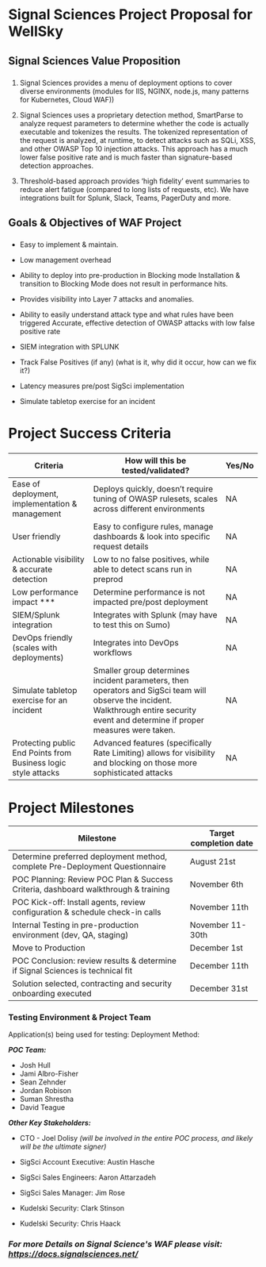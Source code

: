 # Signal Sciences Project Proposal for WellSky

## Signal Sciences Value Proposition
### 

1. Signal Sciences provides a menu of deployment options to cover diverse environments (modules for IIS, NGINX, node.js, many patterns for Kubernetes, Cloud WAF))
 
2. Signal Sciences uses a proprietary detection method, SmartParse to analyze request parameters to determine whether the code is actually executable and tokenizes the results. The tokenized representation of the request is analyzed, at runtime, to detect attacks such as SQLi, XSS, and other OWASP Top 10 injection attacks. This approach has a much lower false positive rate and is much faster than signature-based detection approaches.
 
  3. Threshold-based approach provides ‘high fidelity’ event summaries to reduce alert fatigue (compared to long lists of requests, etc). We have integrations built for Splunk, Slack, Teams, PagerDuty and more.



## Goals & Objectives of WAF Project 
###

* Easy to implement & maintain. 
* Low management overhead 
* Ability to deploy into pre-production in Blocking mode
Installation & transition to Blocking Mode does not result in performance hits. 
* Provides visibility into Layer 7 attacks and anomalies. 

* Ability to easily understand attack type and what rules have been triggered Accurate, effective detection of OWASP attacks with low false positive rate

* SIEM integration with SPLUNK

* Track False Positives (if any) (what is it, why did it occur, how can we fix it?)
* Latency measures pre/post SigSci implementation

* Simulate tabletop exercise for an incident 

# Project Success Criteria 
###


| Criteria                                                       | How will this be tested/validated?                                                                                                                                                     | Yes/No |
| -------------------------------------------------------------- | -------------------------------------------------------------------------------------------------------------------------------------------------------------------------------------- | ------ |
| Ease of deployment, implementation & management                | Deploys quickly, doesn’t require tuning of OWASP rulesets, scales across different environments                                                                                        | NA     |
| User friendly                                                  | Easy to configure rules, manage dashboards & look into specific request details                                                                                                        | NA     |
| Actionable visibility & accurate detection                     | Low to no false positives, while able to detect scans run in preprod                                                                                                                   | NA     |
| Low performance impact ***                                     | Determine performance is not impacted pre/post deployment                                                                                                                              | NA     |
| SIEM/Splunk integration                                        | Integrates with Splunk (may have to test this on Sumo)                                                                                                                                 | NA     |
| DevOps friendly (scales with deployments)                      | Integrates into DevOps workflows                                                                                                                                                       | NA     |
| Simulate tabletop exercise for an incident                     | Smaller group determines incident parameters, then operators and SigSci team will observe the incident. Walkthrough entire security event and determine if proper measures were taken. | NA     |
| Protecting public End Points from Business logic style attacks | Advanced features (specifically Rate Limiting) allows for visibility and blocking on those more sophisticated attacks                                                                  | NA     |




# Project Milestones 



| Milestone                                                                          | Target completion date |
| ---------------------------------------------------------------------------------- | ---------------------- |
| Determine preferred deployment method, complete Pre-Deployment Questionnaire       | August 21st            |
| POC Planning: Review POC Plan & Success Criteria, dashboard walkthrough & training | November 6th           |
| POC Kick-off: Install agents, review configuration &  schedule check-in calls      | November 11th          |
| Internal Testing in pre-production environment (dev, QA, staging)                  | November 11-30th       |
| Move to Production                                                                 | December 1st           |
| POC Conclusion: review results & determine if Signal Sciences is technical fit     | December 11th          |
| Solution selected, contracting and security onboarding executed                    | December 31st          |

### Testing Environment & Project Team

Application(s) being used for testing: 
 Deployment Method:

***POC Team:***
- Josh Hull
- Jami Albro-Fisher
- Sean Zehnder
- Jordan Robison
- Suman Shrestha
- David Teague

***Other Key Stakeholders:*** 
- CTO - Joel Dolisy *(will be involved in the entire POC process, and likely will be the ultimate signer)*

- SigSci Account Executive: Austin Hasche
- SigSci Sales Engineers: Aaron Attarzadeh
- SigSci Sales Manager: Jim Rose
- Kudelski Security: Clark Stinson
- Kudelski Security: Chris Haack

### *For more Details on Signal Science's WAF please visit: https://docs.signalsciences.net/*